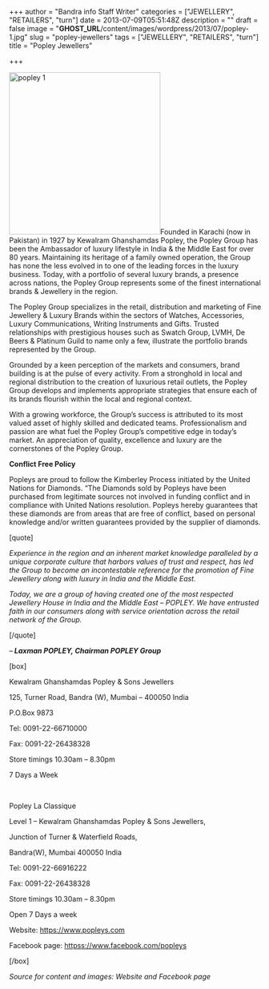 +++
author = "Bandra info Staff Writer"
categories = ["JEWELLERY", "RETAILERS", "turn"]
date = 2013-07-09T05:51:48Z
description = ""
draft = false
image = "__GHOST_URL__/content/images/wordpress/2013/07/popley-1.jpg"
slug = "popley-jewellers"
tags = ["JEWELLERY", "RETAILERS", "turn"]
title = "Popley Jewellers"

+++


<p><a href="https://i1.wp.com/bandra.info/wp-content/uploads/2013/07/popley-1.jpg?ssl=1"><img loading="lazy" class="size-full wp-image-3403 alignright" alt="popley 1" src="https://i1.wp.com/bandra.info/wp-content/uploads/2013/07/popley-1.jpg?resize=302%2C324&#038;ssl=1" width="302" height="324" srcset="https://i1.wp.com/bandra.info/wp-content/uploads/2013/07/popley-1.jpg?w=302&amp;ssl=1 302w, https://i1.wp.com/bandra.info/wp-content/uploads/2013/07/popley-1.jpg?resize=279%2C300&amp;ssl=1 279w" sizes="(max-width: 302px) 100vw, 302px" data-recalc-dims="1" /></a>Founded in Karachi (now in Pakistan) in 1927 by Kewalram Ghanshamdas Popley, the Popley Group has been the Ambassador of luxury lifestyle in India &amp; the Middle East for over 80 years. Maintaining its heritage of a family owned operation, the Group has none the less evolved in to one of the leading forces in the luxury business. Today, with a portfolio of several luxury brands, a presence across nations, the Popley Group represents some of the finest international brands &amp; Jewellery in the region.</p>
<p>The Popley Group specializes in the retail, distribution and marketing of Fine Jewellery &amp; Luxury Brands within the sectors of Watches, Accessories, Luxury Communications, Writing Instruments and Gifts. Trusted relationships with prestigious houses such as Swatch Group, LVMH, De Beers &amp; Platinum Guild to name only a few, illustrate the portfolio brands represented by the Group.</p>
<p>Grounded by a keen perception of the markets and consumers, brand building is at the pulse of every activity. From a stronghold in local and regional distribution to the creation of luxurious retail outlets, the Popley Group develops and implements appropriate strategies that ensure each of its brands flourish within the local and regional context.</p>
<p>With a growing workforce, the Group&#8217;s success is attributed to its most valued asset of highly skilled and dedicated teams. Professionalism and passion are what fuel the Popley Group&#8217;s competitive edge in today&#8217;s market. An appreciation of quality, excellence and luxury are the cornerstones of the Popley Group.</p>
<p><strong>Conflict Free Policy</strong></p>
<p>Popleys are proud to follow the Kimberley Process initiated by the United Nations for Diamonds. “The Diamonds sold by Popleys have been purchased from legitimate sources not involved in funding conflict and in compliance with United Nations resolution. Popleys hereby guarantees that these diamonds are from areas that are free of conflict, based on personal knowledge and/or written guarantees provided by the supplier of diamonds.</p>
<p>[quote]</p>
<p><i>Experience in the region and an inherent market knowledge paralleled by a unique corporate culture that harbors values of trust and respect, has led the Group to become an incontestable reference for the promotion of Fine Jewellery along with luxury in India and the Middle East.</i></p>
<p><i>Today, we are a group of having created one of the most respected Jewellery House in India and the Middle East – POPLEY. We have entrusted faith in our consumers along with service orientation across the retail network of the Group.</i></p>
<p>[/quote]</p>
<p>&#8211;<strong><em> Laxman POPLEY, Chairman POPLEY Group</em></strong></p>
<p>[box]</p>
<p>Kewalram Ghanshamdas Popley &amp; Sons Jewellers</p>
<p>125, Turner Road, Bandra (W), Mumbai &#8211; 400050 India</p>
<p>P.O.Box 9873</p>
<p>Tel: 0091-22-66710000</p>
<p>Fax: 0091-22-26438328</p>
<p>Store timings 10.30am &#8211; 8.30pm</p>
<p>7 Days a Week</p>
<p>&nbsp;</p>
<p>Popley La Classique</p>
<p>Level 1 &#8211; Kewalram Ghanshamdas Popley &amp; Sons Jewellers,</p>
<p>Junction of Turner &amp; Waterfield Roads,</p>
<p>Bandra(W), Mumbai 400050 India</p>
<p>Tel: 0091-22-66916222</p>
<p>Fax: 0091-22-26438328</p>
<p>Store timings 10.30am &#8211; 8.30pm</p>
<p>Open 7 Days a week</p>
<p>Website: <a href="https://www.popleys.com">https://www.popleys.com</a></p>
<p>Facebook page: <a href="httpss://www.facebook.com/popleys">httpss://www.facebook.com/popleys</a></p>
<p>[/box]</p>
<p><i>Source for content and images: Website and Facebook page</i></p>



